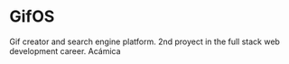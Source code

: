 # GifOS
 Gif creator and search engine platform. 2nd proyect in the full stack web development career. Acámica
